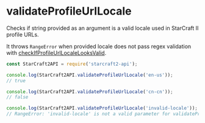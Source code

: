 # validateProfileUrlLocale

Checks if string provided as an argument is a valid locale used in StarCraft II profile URLs.

It throws `RangeError` when provided locale does not pass regex validation with [checkIfProfileUrlLocaleLooksValid](/docs/utils/checkIfProfileUrlLocaleLooksValid).

```js
const StarCraft2API = require('starcraft2-api');

console.log(StarCraft2API.validateProfileUrlLocale('en-us'));
// true

console.log(StarCraft2API.validateProfileUrlLocale('cn-cn'));
// false

console.log(StarCraft2API.validateProfileUrlLocale('invalid-locale'));
// RangeError: 'invalid-locale' is not a valid parameter for validateProfileUrlLocale
```